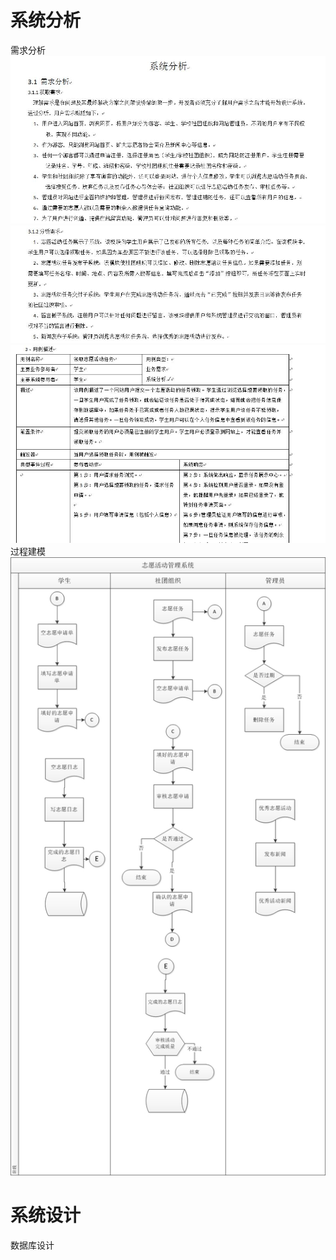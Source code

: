 # 系统分析</br>
需求分析</br>
![获取需求](https://github.com/09143520/guanlixx/blob/master/第一周进度/图片/获取需求.JPG)</br>
![分析需求](https://github.com/09143520/guanlixx/blob/master/第一周进度/图片/分析需求.JPG)</br>
![用例描述](https://github.com/09143520/guanlixx/blob/master/第一周进度/图片/用例描述.JPG)
过程建模</br>
![业务流程](https://github.com/09143520/guanlixx/blob/master/第一周进度/图片/业务流程.JPG)</br>
# 系统设计</br>
数据库设计
